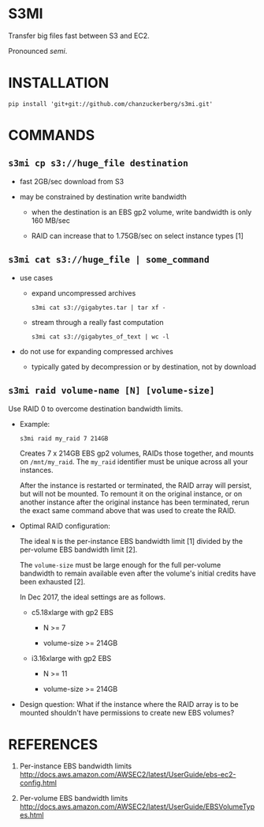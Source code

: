 # S3MI

Transfer big files fast between S3 and EC2.

Pronounced *semi*.


# INSTALLATION

`pip install 'git+git://github.com/chanzuckerberg/s3mi.git'`


# COMMANDS


## `s3mi cp s3://huge_file destination`

  - fast 2GB/sec download from S3

  - may be constrained by destination write bandwidth

    * when the destination is an EBS gp2 volume,
      write bandwidth is only 160 MB/sec

    * RAID can increase that to 1.75GB/sec
      on select instance types [1]


## `s3mi cat s3://huge_file | some_command`

  - use cases

    * expand uncompressed archives

        `s3mi cat s3://gigabytes.tar | tar xf -`

    * stream through a really fast computation

        `s3mi cat s3://gigabytes_of_text | wc -l`

  - do not use for expanding compressed archives

    * typically gated by decompression or
      by destination, not by download


## `s3mi raid volume-name [N] [volume-size]`

  Use RAID 0 to overcome destination bandwidth limits.

  * Example:

      `s3mi raid my_raid 7 214GB`

    Creates 7 x 214GB EBS gp2 volumes, RAIDs those together,
    and mounts on `/mnt/my_raid`.  The `my_raid` identifier
    must be unique across all your instances.

    After the instance is restarted or terminated, the RAID array
    will persist, but will not be mounted.  To remount it on the
    original instance, or on another instance after the original
    instance has been terminated, rerun the exact same command
    above that was used to create the RAID.
      
  * Optimal RAID configuration:

    The ideal `N` is the per-instance EBS bandwidth limit [1]
    divided by the per-volume EBS bandwidth limit [2].

    The `volume-size` must be large enough for the full per-volume
    bandwidth to remain available even after the volume's
    initial credits have been exhausted [2].

    In Dec 2017, the ideal settings are as follows.

      * c5.18xlarge with gp2 EBS

        * N >= 7
	
        * volume-size >= 214GB

      * i3.16xlarge with gp2 EBS

        * N >= 11
	
        * volume-size >= 214GB
	
  * Design question:  What if the instance where the RAID array
    is to be mounted shouldn't have permissions to create new EBS
    volumes?


# REFERENCES

  1. Per-instance EBS bandwidth limits
  http://docs.aws.amazon.com/AWSEC2/latest/UserGuide/ebs-ec2-config.html

  2. Per-volume EBS bandwidth limits
  http://docs.aws.amazon.com/AWSEC2/latest/UserGuide/EBSVolumeTypes.html
